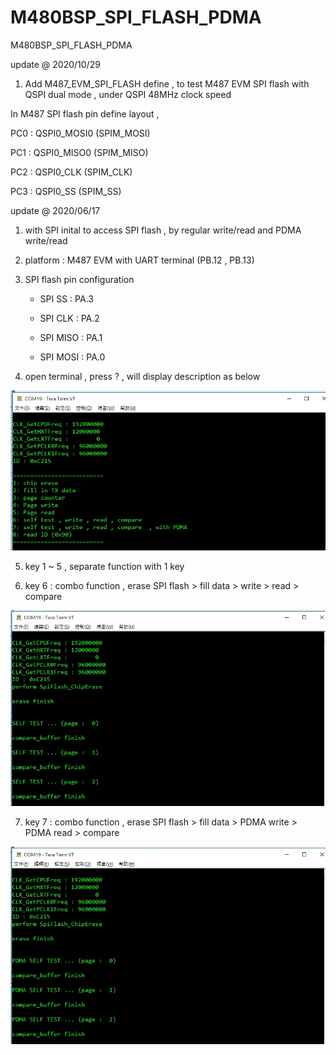 # M480BSP_SPI_FLASH_PDMA
 M480BSP_SPI_FLASH_PDMA

update @ 2020/10/29

1. Add M487_EVM_SPI_FLASH define , to test M487 EVM SPI flash with QSPI dual mode , under QSPI 48MHz clock speed

In M487 SPI flash pin define layout , 

PC0 : QSPI0_MOSI0 (SPIM_MOSI)

PC1 : QSPI0_MISO0 (SPIM_MISO)

PC2 : QSPI0_CLK (SPIM_CLK)

PC3 : QSPI0_SS (SPIM_SS)


update @ 2020/06/17

1. with SPI inital to access SPI flash , by regular write/read and PDMA write/read

2. platform : M487 EVM with UART terminal (PB.12 , PB.13)

3. SPI flash pin configuration

	- SPI SS : PA.3
	
	- SPI CLK : PA.2	
	
	- SPI MISO : PA.1
	
	- SPI MOSI : PA.0

4. open terminal , press ? , will display description as below 

![image](https://github.com/released/M480BSP_SPI_FLASH_PDMA/blob/master/KEY_questionmark.jpg)
	
5. key 1 ~ 5 , separate function with 1 key

6. key 6 : combo function , erase SPI flash > fill data > write > read > compare

![image](https://github.com/released/M480BSP_SPI_FLASH_PDMA/blob/master/KEY_6.jpg)

7. key 7 : combo function , erase SPI flash > fill data > PDMA write > PDMA read > compare

![image](https://github.com/released/M480BSP_SPI_FLASH_PDMA/blob/master/KEY_7.jpg)
	

